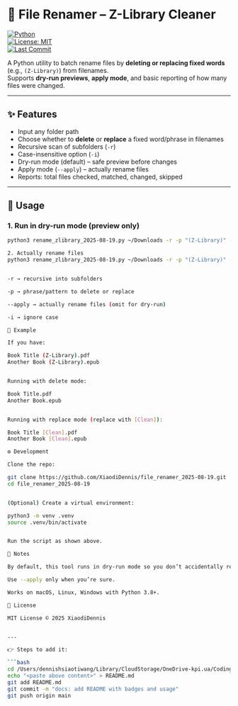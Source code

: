 # 📂 File Renamer – Z-Library Cleaner  

[![Python](https://img.shields.io/badge/Python-3.8%2B-blue)](https://www.python.org/)  
[![License: MIT](https://img.shields.io/badge/License-MIT-green.svg)](LICENSE)  
[![Last Commit](https://img.shields.io/github/last-commit/XiaodiDennis/file_renamer_2025-08-19)](https://github.com/XiaodiDennis/file_renamer_2025-08-19/commits/main)  

A Python utility to batch rename files by **deleting or replacing fixed words** (e.g., `(Z-Library)`) from filenames.  
Supports **dry-run previews**, **apply mode**, and basic reporting of how many files were changed.

---

## ✨ Features

- Input any folder path  
- Choose whether to **delete** or **replace** a fixed word/phrase in filenames  
- Recursive scan of subfolders (`-r`)  
- Case-insensitive option (`-i`)  
- Dry-run mode (default) – safe preview before changes  
- Apply mode (`--apply`) – actually rename files  
- Reports: total files checked, matched, changed, skipped  

---

## 🚀 Usage

### 1. Run in dry-run mode (preview only)
```bash
python3 rename_zlibrary_2025-08-19.py ~/Downloads -r -p "(Z-Library)" --loose -i

2. Actually rename files
python3 rename_zlibrary_2025-08-19.py ~/Downloads -r -p "(Z-Library)" --loose -i --apply


-r → recursive into subfolders

-p → phrase/pattern to delete or replace

--apply → actually rename files (omit for dry-run)

-i → ignore case

📝 Example

If you have:

Book Title (Z-Library).pdf
Another Book (Z-Library).epub


Running with delete mode:

Book Title.pdf
Another Book.epub


Running with replace mode (replace with [Clean]):

Book Title [Clean].pdf
Another Book [Clean].epub

⚙️ Development

Clone the repo:

git clone https://github.com/XiaodiDennis/file_renamer_2025-08-19.git
cd file_renamer_2025-08-19


(Optional) Create a virtual environment:

python3 -m venv .venv
source .venv/bin/activate


Run the script as shown above.

📌 Notes

By default, this tool runs in dry-run mode so you don’t accidentally rename files.

Use --apply only when you’re sure.

Works on macOS, Linux, Windows with Python 3.8+.

📄 License

MIT License © 2025 XiaodiDennis


---

👉 Steps to add it:

```bash
cd /Users/dennishsiaotiwang/Library/CloudStorage/OneDrive-kpi.ua/CodingWorkshop/Visual_Studio_Code/Python/file_renamer_2025-08-19
echo "<paste above content>" > README.md
git add README.md
git commit -m "docs: add README with badges and usage"
git push origin main

